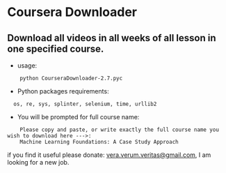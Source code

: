 # Coursera Downloader

## Download all videos in all weeks of all lesson in one specified course.
- usage:
```
    python CourseraDownloader-2.7.pyc
```
- Python packages requirements:
```
  os, re, sys, splinter, selenium, time, urllib2
```
- You will be prompted for full course name:
```
    Please copy and paste, or write exactly the full course name you wish to download here --->:
    Machine Learning Foundations: A Case Study Approach
```

if you find it useful please donate: vera.verum.veritas@gmail.com, I am looking for a new job.
